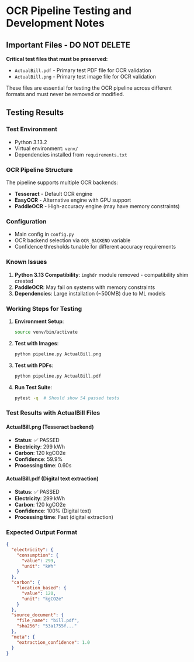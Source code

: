 # OCR Pipeline Testing and Development Notes

## Important Files - DO NOT DELETE

**Critical test files that must be preserved:**
- `ActualBill.pdf` - Primary test PDF file for OCR validation
- `ActualBill.png` - Primary test image file for OCR validation

These files are essential for testing the OCR pipeline across different formats and must never be removed or modified.

## Testing Results

### Test Environment
- Python 3.13.2
- Virtual environment: `venv/`
- Dependencies installed from `requirements.txt`

### OCR Pipeline Structure
The pipeline supports multiple OCR backends:
- **Tesseract** - Default OCR engine
- **EasyOCR** - Alternative engine with GPU support
- **PaddleOCR** - High-accuracy engine (may have memory constraints)

### Configuration
- Main config in `config.py`
- OCR backend selection via `OCR_BACKEND` variable
- Confidence thresholds tunable for different accuracy requirements

### Known Issues
1. **Python 3.13 Compatibility**: `imghdr` module removed - compatibility shim created
2. **PaddleOCR**: May fail on systems with memory constraints
3. **Dependencies**: Large installation (~500MB) due to ML models

### Working Steps for Testing

1. **Environment Setup**:
   ```bash
   source venv/bin/activate
   ```

2. **Test with Images**:
   ```bash
   python pipeline.py ActualBill.png
   ```

3. **Test with PDFs**:
   ```bash
   python pipeline.py ActualBill.pdf
   ```

4. **Run Test Suite**:
   ```bash
   pytest -q  # Should show 54 passed tests
   ```

### Test Results with ActualBill Files

#### ActualBill.png (Tesseract backend)
- **Status**: ✅ PASSED
- **Electricity**: 299 kWh
- **Carbon**: 120 kgCO2e  
- **Confidence**: 59.9%
- **Processing time**: 0.60s

#### ActualBill.pdf (Digital text extraction)
- **Status**: ✅ PASSED
- **Electricity**: 299 kWh
- **Carbon**: 120 kgCO2e
- **Confidence**: 100% (Digital text)
- **Processing time**: Fast (digital extraction)

### Expected Output Format
```json
{
  "electricity": {
    "consumption": {
      "value": 299,
      "unit": "kWh"
    }
  },
  "carbon": {
    "location_based": {
      "value": 120,
      "unit": "kgCO2e"
    }
  },
  "source_document": {
    "file_name": "bill.pdf",
    "sha256": "53a1755f..."
  },
  "meta": {
    "extraction_confidence": 1.0
  }
}
```